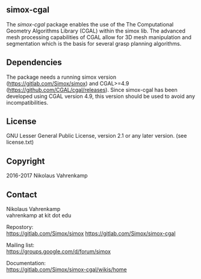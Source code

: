 simox-cgal
-----

The *simox-cgal* package enables the use of the The Computational Geometry Algorithms Library (CGAL) within the simox lib. The advanced mesh processing capabilities of CGAL allow for 3D mesh manipulation and segmentation which is the basis for several grasp planning algorithms.

Dependencies
------------

The package needs a running simox version (https://gitlab.com/Simox/simox) and CGAL>=4.9 (https://github.com/CGAL/cgal/releases). Since simox-cgal has been developed using CGAL version 4.9, this version should be used to avoid any incompatibilities.

License
-------
GNU Lesser General Public License, version 2.1 or any later version.
(see license.txt)

Copyright
---------
 2016-2017 Nikolaus Vahrenkamp

Contact
-------
Nikolaus Vahrenkamp  
vahrenkamp at kit dot edu

Repostory:  
https://gitlab.com/Simox/simox
https://gitlab.com/Simox/simox-cgal

Mailing list:  
https://groups.google.com/d/forum/simox

Documentation:  
https://gitlab.com/Simox/simox-cgal/wikis/home
